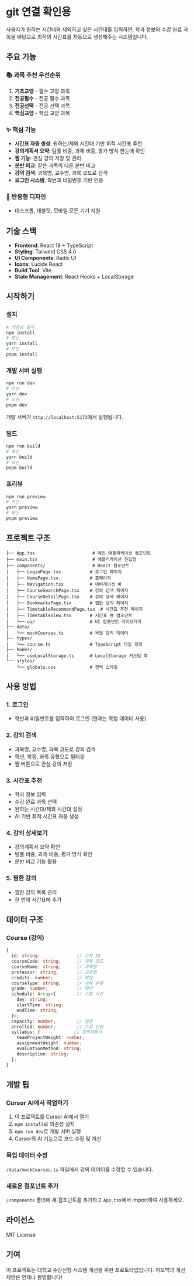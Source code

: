 # git 연결 확인용
사용자가 원하는 시간대와 제외하고 싶은 시간대를 입력하면, 학과 정보와 수강 완료 과목을 바탕으로 최적의 시간표를 자동으로 생성해주는 시스템입니다.

## 주요 기능

### 📚 과목 추천 우선순위
1. **기초교양** - 필수 교양 과목
2. **전공필수** - 전공 필수 과목
3. **전공선택** - 전공 선택 과목
4. **핵심교양** - 핵심 교양 과목

### ✨ 핵심 기능
- **시간표 자동 생성**: 원하는/제외 시간대 기반 최적 시간표 추천
- **강의계획서 요약**: 팀플 비중, 과제 비중, 평가 방식 한눈에 확인
- **찜 기능**: 관심 강의 저장 및 관리
- **분반 비교**: 같은 과목의 다른 분반 비교
- **강의 검색**: 과목명, 교수명, 과목 코드로 검색
- **로그인 시스템**: 학번과 비밀번호 기반 인증

### 📱 반응형 디자인
- 데스크톱, 태블릿, 모바일 모든 기기 지원

## 기술 스택

- **Frontend**: React 18 + TypeScript
- **Styling**: Tailwind CSS 4.0
- **UI Components**: Radix UI
- **Icons**: Lucide React
- **Build Tool**: Vite
- **State Management**: React Hooks + LocalStorage

## 시작하기

### 설치

```bash
# 의존성 설치
npm install
# 또는
yarn install
# 또는
pnpm install
```

### 개발 서버 실행

```bash
npm run dev
# 또는
yarn dev
# 또는
pnpm dev
```

개발 서버가 `http://localhost:5173`에서 실행됩니다.

### 빌드

```bash
npm run build
# 또는
yarn build
# 또는
pnpm build
```

### 프리뷰

```bash
npm run preview
# 또는
yarn preview
# 또는
pnpm preview
```

## 프로젝트 구조

```
├── App.tsx                      # 메인 애플리케이션 컴포넌트
├── main.tsx                     # 애플리케이션 진입점
├── components/                  # React 컴포넌트
│   ├── LoginPage.tsx           # 로그인 페이지
│   ├── HomePage.tsx            # 홈페이지
│   ├── Navigation.tsx          # 네비게이션 바
│   ├── CourseSearchPage.tsx    # 강의 검색 페이지
│   ├── CourseDetailPage.tsx    # 강의 상세 페이지
│   ├── BookmarksPage.tsx       # 찜한 강의 페이지
│   ├── TimetableRecommendPage.tsx  # 시간표 추천 페이지
│   ├── TimetableView.tsx       # 시간표 뷰 컴포넌트
│   └── ui/                     # UI 컴포넌트 라이브러리
├── data/
│   └── mockCourses.ts          # 목업 강의 데이터
├── types/
│   └── course.ts               # TypeScript 타입 정의
├── hooks/
│   └── useLocalStorage.ts      # LocalStorage 커스텀 훅
└── styles/
    └── globals.css             # 전역 스타일
```

## 사용 방법

### 1. 로그인
- 학번과 비밀번호를 입력하여 로그인 (현재는 목업 데이터 사용)

### 2. 강의 검색
- 과목명, 교수명, 과목 코드로 강의 검색
- 학년, 학점, 과목 유형으로 필터링
- 찜 버튼으로 관심 강의 저장

### 3. 시간표 추천
- 학과 정보 입력
- 수강 완료 과목 선택
- 원하는 시간대/제외 시간대 설정
- AI 기반 최적 시간표 자동 생성

### 4. 강의 상세보기
- 강의계획서 요약 확인
- 팀플 비중, 과제 비중, 평가 방식 확인
- 분반 비교 기능 활용

### 5. 찜한 강의
- 찜한 강의 목록 관리
- 한 번에 시간표에 추가

## 데이터 구조

### Course (강의)
```typescript
{
  id: string;              // 고유 ID
  courseCode: string;      // 과목 코드
  courseName: string;      // 과목명
  professor: string;       // 교수명
  credits: number;         // 학점
  courseType: string;      // 과목 유형
  grade: number;           // 학년
  schedule: Array<{        // 수업 시간
    day: string;
    startTime: string;
    endTime: string;
  }>;
  capacity: number;        // 정원
  enrolled: number;        // 수강 인원
  syllabus: {             // 강의계획서
    teamProjectWeight: number;
    assignmentWeight: number;
    evaluationMethod: string;
    description: string;
  };
}
```

## 개발 팁

### Cursor AI에서 작업하기
1. 이 프로젝트를 Cursor AI에서 열기
2. `npm install`로 의존성 설치
3. `npm run dev`로 개발 서버 실행
4. Cursor의 AI 기능으로 코드 수정 및 개선

### 목업 데이터 수정
`/data/mockCourses.ts` 파일에서 강의 데이터를 수정할 수 있습니다.

### 새로운 컴포넌트 추가
`/components` 폴더에 새 컴포넌트를 추가하고 `App.tsx`에서 import하여 사용하세요.

## 라이선스

MIT License

## 기여

이 프로젝트는 대학교 수강신청 시스템 개선을 위한 프로토타입입니다. 
피드백과 개선 제안은 언제나 환영합니다!
